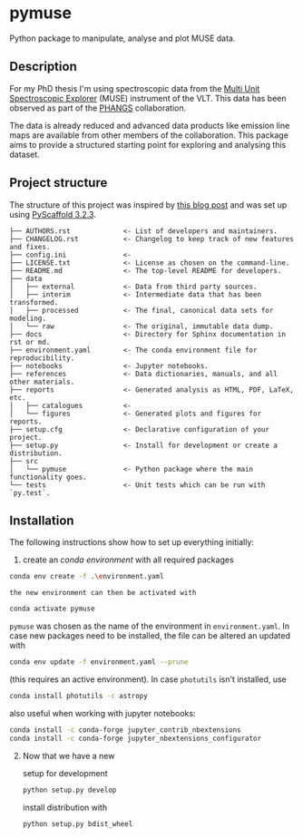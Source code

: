 # pymuse

Python package to manipulate, analyse and plot MUSE data.

## Description

For my PhD thesis I'm using spectroscopic data from the [Multi Unit Spectroscopic Explorer](https://www.eso.org/sci/facilities/develop/instruments/muse.html) (MUSE) instrument of the VLT. This data has been observed as part of the [PHANGS](https://sites.google.com/view/phangs/home) collaboration. 

The data is already reduced and advanced data products like emission line maps are available from other members of the collaboration. This package aims to provide a structured starting point for exploring and analysing this dataset.

## Project structure

The structure of this project was inspired by [this blog post](https://florianwilhelm.info/2018/11/working_efficiently_with_jupyter_lab/) and was set up using [PyScaffold 3.2.3](https://pyscaffold.org/). 


```
├── AUTHORS.rst             <- List of developers and maintainers.
├── CHANGELOG.rst           <- Changelog to keep track of new features and fixes.
├── config.ini              <- 
├── LICENSE.txt             <- License as chosen on the command-line.
├── README.md               <- The top-level README for developers.
├── data
│   ├── external            <- Data from third party sources.
│   ├── interim             <- Intermediate data that has been transformed.
│   ├── processed           <- The final, canonical data sets for modeling.
│   └── raw                 <- The original, immutable data dump.
├── docs                    <- Directory for Sphinx documentation in rst or md.
├── environment.yaml        <- The conda environment file for reproducibility.
├── notebooks               <- Jupyter notebooks. 
├── references              <- Data dictionaries, manuals, and all other materials.
├── reports                 <- Generated analysis as HTML, PDF, LaTeX, etc.
│   ├── catalogues          <- 
│   └── figures             <- Generated plots and figures for reports.
├── setup.cfg               <- Declarative configuration of your project.
├── setup.py                <- Install for development or create a distribution.
├── src
│   └── pymuse              <- Python package where the main functionality goes.
└── tests                   <- Unit tests which can be run with `py.test`.
```



## Installation


The following instructions show how to set up everything initially:

1.  create an *conda environment* with all required packages

   ```bash
   conda env create -f .\environment.yaml
   ```

    the new environment can then be activated with

   ```bash
   conda activate pymuse
   ```

   `pymuse` was chosen as the name of the environment in `environment.yaml`. In case new packages need to be installed, the file can be altered an updated with

   ```bash
   conda env update -f environment.yaml --prune
   ```

   (this requires an active environment). In case `photutils` isn't installed, use

   ```bash
   conda install photutils -c astropy
   ```

   also useful when working with jupyter notebooks:

   ```bash
   conda install -c conda-forge jupyter_contrib_nbextensions
   conda install -c conda-forge jupyter_nbextensions_configurator
   ```

   

2. Now that we have a new 

   setup for development

   ```bash
   python setup.py develop
   ```

   install distribution with

   ```bash
   python setup.py bdist_wheel
   ```

   



